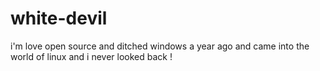 # white-devil
i'm love open source and ditched windows a year ago and came into the world of linux and i never looked back !
